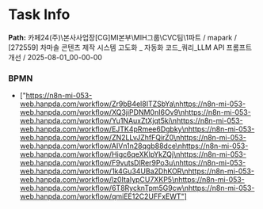 # Task Info

**Path:** 카페24(주)\본사사업장\[CG]MI본부\MIH그룹\CVC팀\1파트 / mapark / [272559] 차마솔 콘텐츠 제작 시스템 고도화 _ 자동화 코드_쿼리_LLM API 프롬프트 개선 / 2025-08-01_00-00-00

### BPMN
- ["https://n8n-mi-053-web.hanpda.com/workflow/Zr9bB4el8ITZSbYa\nhttps://n8n-mi-053-web.hanpda.com/workflow/XQ3jiPDNM0nI6Ov9\nhttps://n8n-mi-053-web.hanpda.com/workflow/Yu1NAuxZtXjqt5ki\nhttps://n8n-mi-053-web.hanpda.com/workflow/EJTK4pRmee6Dgbky\nhttps://n8n-mi-053-web.hanpda.com/workflow/ZN2LLvJZhfFQirZ0\nhttps://n8n-mi-053-web.hanpda.com/workflow/AIVn1n28qgb88dce\nhttps://n8n-mi-053-web.hanpda.com/workflow/Higc6qeXKlpYkZQj\nhttps://n8n-mi-053-web.hanpda.com/workflow/F9vutsDlRer9Po3u\nhttps://n8n-mi-053-web.hanpda.com/workflow/1k4Gu34UBa2DhKOR\nhttps://n8n-mi-053-web.hanpda.com/workflow/lz0ItaIypCU7XKP5\nhttps://n8n-mi-053-web.hanpda.com/workflow/6T8RycknTpm5G9cw\nhttps://n8n-mi-053-web.hanpda.com/workflow/qmiEE12C2UFFxEWT"]


